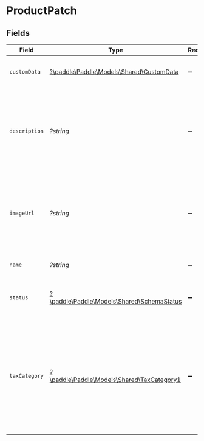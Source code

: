 # ProductPatch


## Fields

| Field                                                                                                                                   | Type                                                                                                                                    | Required                                                                                                                                | Description                                                                                                                             |
| --------------------------------------------------------------------------------------------------------------------------------------- | --------------------------------------------------------------------------------------------------------------------------------------- | --------------------------------------------------------------------------------------------------------------------------------------- | --------------------------------------------------------------------------------------------------------------------------------------- |
| `customData`                                                                                                                            | [?\paddle\Paddle\Models\Shared\CustomData](../../models/shared/CustomData.md)                                                           | :heavy_minus_sign:                                                                                                                      | Your own structured key-value data.                                                                                                     |
| `description`                                                                                                                           | *?string*                                                                                                                               | :heavy_minus_sign:                                                                                                                      | Short description for this product. Included in the checkout and on some customer documents.                                            |
| `imageUrl`                                                                                                                              | *?string*                                                                                                                               | :heavy_minus_sign:                                                                                                                      | Image for this product. Included in the checkout and on some customer documents.                                                        |
| `name`                                                                                                                                  | *?string*                                                                                                                               | :heavy_minus_sign:                                                                                                                      | Name of this product.                                                                                                                   |
| `status`                                                                                                                                | [?\paddle\Paddle\Models\Shared\SchemaStatus](../../models/shared/SchemaStatus.md)                                                       | :heavy_minus_sign:                                                                                                                      | Whether this entity can be used in Paddle.                                                                                              |
| `taxCategory`                                                                                                                           | [?\paddle\Paddle\Models\Shared\TaxCategory1](../../models/shared/TaxCategory1.md)                                                       | :heavy_minus_sign:                                                                                                                      | Tax category for this product. Used for charging the correct rate of tax. Selected tax category must be enabled on your Paddle account. |